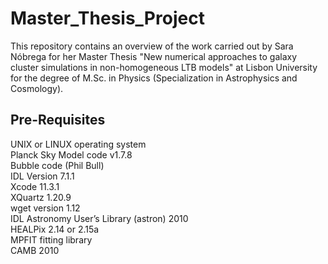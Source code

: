 # Master_Thesis_Project

This repository contains an overview of the work carried out by Sara Nóbrega for her Master Thesis "New numerical approaches to galaxy cluster simulations in non-homogeneous LTB models" at Lisbon University for the degree of M.Sc. in Physics (Specialization in Astrophysics and Cosmology).

## Pre-Requisites 

UNIX or LINUX operating system <br/>
Planck Sky Model code v1.7.8 <br/>
Bubble code (Phil Bull) <br/>
IDL Version 7.1.1 <br/>
Xcode 11.3.1  <br/>
XQuartz 1.20.9  <br/>
wget version 1.12 <br/>
IDL Astronomy User’s Library (astron) 2010 <br/>
HEALPix 2.14 or 2.15a <br/>
MPFIT fitting library <br/>
CAMB 2010
